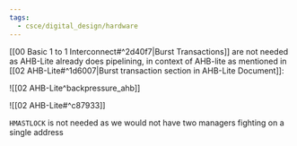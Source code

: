```yaml
---
tags:
  - csce/digital_design/hardware
---
```

[[00 Basic 1 to 1 Interconnect#^2d40f7|Burst Transactions]] are not needed as AHB-Lite already does pipelining, in context of AHB-lite as mentioned in [[02 AHB-Lite#^1d6007|Burst transaction section in AHB-Lite Document]]:

![[02 AHB-Lite^backpressure_ahb]]


![[02 AHB-Lite#^c87933]]

`HMASTLOCK` is not needed as we would not have two managers fighting on a single address